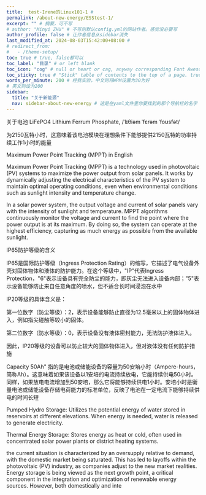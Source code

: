 ```yaml
---
title:  test-Irene的Linux101-1 # 
permalink: /about-new-energy/ESStest-1/
excerpt: "" # 摘要，可不写
# author: "Minyi ZHU" # 不写则默认config.yml的网站作者。感觉没必要写
author_profile: false # 让作者信息从sidebar消失
last_modified_at: 2024-08-03T15:42:00+08:00 # 
# redirect_from:
#   - /theme-setup/
toc: true # true, false都可以
toc_label: "目录" # or left blank
toc_icon: "cog" # null or heart or cag, anyway corresponding Font Awesome icon name (without fa prefix)
toc_sticky: true # "Stick" table of contents to the top of a page. true: toc floats. false: toc fixed
words_per_minute: 200 # 经我实验，中文则将WPM设置为30为好
# 英文则设为200
sidebar:
  title: "关于新能源"
  nav: sidebar-about-new-energy # 这是在yaml文件里你要找到的那个导航栏的名字
---
```


关于电池
LiFePO4 Lithium Ferrum Phosphate, /ˈlɪθiəm ˈfɛrəm ˈfoʊsfət/

为2150瓦特小时，这意味着该电池模块在理想条件下能够提供2150瓦特的功率持续工作1小时的能量

Maximum Power Point Tracking (MPPT) in English

Maximum Power Point Tracking (MPPT) is a technology used in photovoltaic (PV) systems to maximize the power output from solar panels. It works by dynamically adjusting the electrical characteristics of the PV system to maintain optimal operating conditions, even when environmental conditions such as sunlight intensity and temperature change.

In a solar power system, the output voltage and current of solar panels vary with the intensity of sunlight and temperature. MPPT algorithms continuously monitor the voltage and current to find the point where the power output is at its maximum. By doing so, the system can operate at the highest efficiency, capturing as much energy as possible from the available sunlight.

IP65防护等级的含义

IP65是国际防护等级（Ingress Protection Rating）的缩写，它描述了电气设备外壳对固体物体和液体的防护能力。在这个等级中，"IP"代表Ingress Protection，"6"表示设备具有完全防尘的能力，即灰尘无法进入设备内部；"5"表示设备能够防止来自任意角度的喷水，但不适合长时间浸泡在水中

IP20等级的具体含义是：

第一位数字（防尘等级）：2，表示设备能够防止直径为12.5毫米以上的固体物体进入，例如指尖碰触等较小的固体。

第二位数字（防水等级）：0，表示设备没有液体密封能力，无法防护液体进入。

因此，IP20等级的设备可以防止较大的固体物体进入，但对液体没有任何防护措施

Capacity 50Ah" 指的是电池或储能设备的容量为50安培小时（Ampere-hours，简称Ah）。这意味着如果该设备以1安培的电流持续放电，它能持续供电50小时。同样，如果放电电流增加到50安培，那么它将能够持续供电1小时。安培小时是衡量电池或储能设备存储电荷能力的标准单位，反映了电池在一定电流下能够持续供电的时间长短

Pumped Hydro Storage: Utilizes the potential energy of water stored in reservoirs at different elevations. When energy is needed, water is released to generate electricity.

Thermal Energy Storage: Stores energy as heat or cold, often used in concentrated solar power plants or district heating systems.

the current situation is characterized by an oversupply relative to demand, with the domestic market being saturated. This has led to layoffs within the photovoltaic (PV) industry, as companies adjust to the new market realities. Energy storage is being viewed as the next growth point, a critical component in the integration and optimization of renewable energy sources. However, both domestically and inte